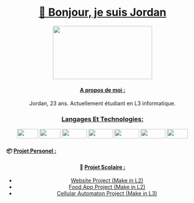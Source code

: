 <div align = center>
  
  # <ins> 👋 Bonjour, je suis Jordan </ins>
 
</div>

<div align = center>
  
  <img src="https://www.vernee.cc/wp-content/uploads/2022/07/image-GIF.gif" width="260" height="140" />

</div>

<div align = center>

  #### <ins> A propos de moi : </ins> 

  Jordan, 23 ans. Actuellement étudiant en L3 informatique. 
  
</div>

<div align = center>
  
  ### <ins> Langages Et Technologies: </ins> 
  <img src="https://img.shields.io/badge/Java-ED8B00?style=for-the-badge&logo=java&logoColor=white" width="55" height="25" />
  <img src="https://img.shields.io/badge/C-00599C?style=flat-square&logo=c&logoColor=white" width="55" height="25" />
  <img src="https://img.shields.io/badge/Python-14354C?style=flat-square&logo=python&logoColor=white" width="65" height="25" />
  <img src="https://img.shields.io/badge/JavaScript-F7DF1E?style=flat-square&logo=javascript&logoColor=black" width="65" height="25" />
  <img src="https://img.shields.io/badge/Node.js-43853D?style=for-the-badge&logo=node.js&logoColor=whit" width="65" height="25" />
  <img src="https://img.shields.io/badge/Angular-DD0031?style=for-the-badge&logo=angular&logoColor=white" width="65" height="25" />
  <img src="https://img.shields.io/badge/git-%23F05033.svg?style=for-the-badge&logo=git&logoColor=white" width="55" height="25" />

</div>

#### :package: <ins> Projet Personel : </ins> 

<div align = center>
  
#### :pencil: <ins> Projet Scolaire : </ins> 

- [Website Project (Make in L2)](https://github.com/NadrojX/Website-Project)
- [Food App Project (Make in L2)](https://github.com/NadrojX/Food-App-Project)
- [Cellular Automaton Project (Make in L3)](https://github.com/NadrojX/Cellular-Automaton-Project)
  
</div>

<!---
NadrojX/NadrojX is a ✨ special ✨ repository because its `README.md` (this file) appears on your GitHub profile.
You can click the Preview link to take a look at your changes.
--->
